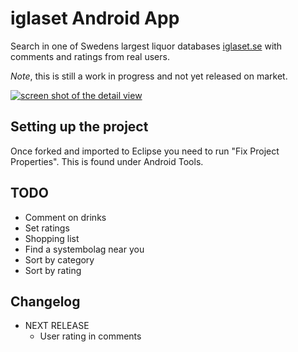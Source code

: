 iglaset Android App
===================

Search in one of Swedens largest liquor databases [iglaset.se](http://iglaset.se) 
with comments and ratings from real users.

*Note*, this is still a work in progress and not yet released on market.

[![screen shot of the detail view](http://farm4.static.flickr.com/3469/3889614494_ee943520f1_m.jpg "Detail view")](http://www.flickr.com/photos/johannilsson/3889614494/)

Setting up the project
----------------------

Once forked and imported to Eclipse you need to run "Fix Project Properties".
This is found under Android Tools. 

TODO
----

* Comment on drinks
* Set ratings
* Shopping list
* Find a systembolag near you
* Sort by category
* Sort by rating

Changelog
---------

* NEXT RELEASE
    * User rating in comments